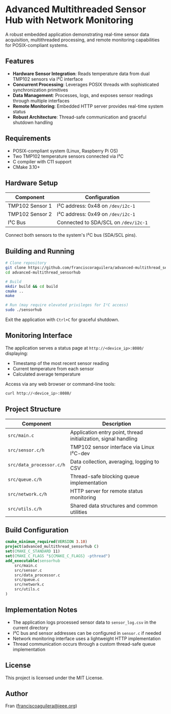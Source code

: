 # Advanced Multithreaded Sensor Hub with Network Monitoring

A robust embedded application demonstrating real-time sensor data acquisition, multithreaded processing, and remote monitoring capabilities for POSIX-compliant systems.

## Features

- **Hardware Sensor Integration**: Reads temperature data from dual TMP102 sensors via I²C interface
- **Concurrent Processing**: Leverages POSIX threads with sophisticated synchronization primitives
- **Data Management**: Processes, logs, and exposes sensor readings through multiple interfaces
- **Remote Monitoring**: Embedded HTTP server provides real-time system status
- **Robust Architecture**: Thread-safe communication and graceful shutdown handling

## Requirements

- POSIX-compliant system (Linux, Raspberry Pi OS)
- Two TMP102 temperature sensors connected via I²C
- C compiler with C11 support
- CMake 3.10+

## Hardware Setup

| Component | Configuration |
|-----------|---------------|
| TMP102 Sensor 1 | I²C address: 0x48 on `/dev/i2c-1` |
| TMP102 Sensor 2 | I²C address: 0x49 on `/dev/i2c-1` |
| I²C Bus | Connected to SDA/SCL on `/dev/i2c-1` |

Connect both sensors to the system's I²C bus (SDA/SCL pins).

## Building and Running

```bash
# Clone repository
git clone https://github.com/franciscoraguilera/advanced-multithread_sensorhub.git
cd advanced-multithread_sensorhub

# Build
mkdir build && cd build
cmake ..
make

# Run (may require elevated privileges for I²C access)
sudo ./sensorhub
```

Exit the application with `Ctrl+C` for graceful shutdown.

## Monitoring Interface

The application serves a status page at `http://<device_ip>:8080/` displaying:
- Timestamp of the most recent sensor reading
- Current temperature from each sensor
- Calculated average temperature

Access via any web browser or command-line tools:
```bash
curl http://<device_ip>:8080/
```

## Project Structure

| Component | Description |
|-----------|-------------|
| `src/main.c` | Application entry point, thread initialization, signal handling |
| `src/sensor.c/h` | TMP102 sensor interface via Linux I²C-dev |
| `src/data_processor.c/h` | Data collection, averaging, logging to CSV |
| `src/queue.c/h` | Thread-safe blocking queue implementation |
| `src/network.c/h` | HTTP server for remote status monitoring |
| `src/utils.c/h` | Shared data structures and common utilities |

## Build Configuration

```cmake
cmake_minimum_required(VERSION 3.10)
project(advanced_multithread_sensorhub C)
set(CMAKE_C_STANDARD 11)
set(CMAKE_C_FLAGS "${CMAKE_C_FLAGS} -pthread")
add_executable(sensorhub
    src/main.c
    src/sensor.c
    src/data_processor.c
    src/queue.c
    src/network.c
    src/utils.c
)
```

## Implementation Notes

- The application logs processed sensor data to `sensor_log.csv` in the current directory
- I²C bus and sensor addresses can be configured in `sensor.c` if needed
- Network monitoring interface uses a lightweight HTTP implementation
- Thread communication occurs through a custom thread-safe queue implementation

## License

This project is licensed under the MIT License.


## Author

Fran (franciscoaguilera@ieee.org)
